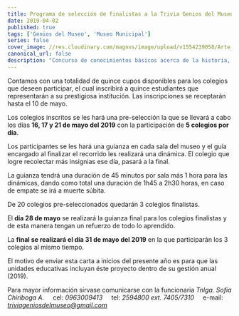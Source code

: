 ```yaml
---
title: Programa de selección de finalistas a la Trivia Genios del Museo
date: 2019-04-02
published: true
tags: ['Genios del Museo', 'Museo Municipal']
series: false
cover_image: //res.cloudinary.com/magnvs/image/upload/v1554239058/Arte_genios_1_zoc6nt.jpg
canonical_url: false
description: "Concurso de conocimientos básicos acerca de la historia, costumbres y culturas de nuestra amada Perla del Pacífico, además de otros temas de interés general, como Historia Natural y numismática."
---
```


Contamos con una totalidad de quince cupos disponibles para los colegios que deseen participar, el cual inscribirá a quince estudiantes que representarán a su prestigiosa institución. Las inscripciones se receptarán hasta el 10 de mayo.

Los colegios inscritos se les hará una pre-selección la que se llevará a cabo los días **16, 17 y 21 de mayo del 2019** con la participación de **5 colegios por día**.

Los participantes se les hará una guianza en cada sala del museo y el guía encargado al finalizar el recorrido les realizará una dinámica. El colegio que logre recolectar más insignias ese día, pasará a la final.

La guianza tendrá una duración de 45 minutos por sala más 1 hora para las dinámicas, dando como total una duración de 1h45 a 2h30 horas, en caso de empate se irá a muerte súbita.

De 20 colegios pre-seleccionados quedarán 3 colegios finalistas.

El **día 28 de mayo** se realizará la guianza final para los colegios finalistas y de esta manera tengan un refuerzo de todo lo aprendido.

La **final se realizará el día 31 de mayo del 2019** en la que participarán los 3 colegios al mismo tiempo.

El motivo de enviar esta carta a inicios del presente año es para que las unidades educativas incluyan éste proyecto dentro de su gestión anual (2019).

Para mayor información sírvase comunicarse con la funcionaria *Tnlga. Sofía Chiriboga A.* &nbsp; &nbsp; cel: *0963009413* &nbsp; &nbsp; tel: *2594800 ext. 7405/7310* &nbsp; &nbsp; e-mail: *triviageniosdelmuseo@gmail.com*
